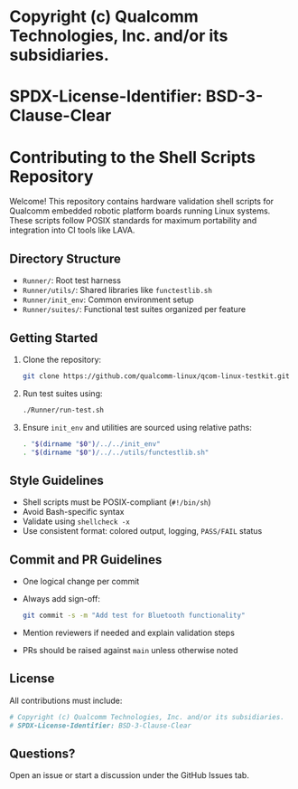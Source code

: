 # Copyright (c) Qualcomm Technologies, Inc. and/or its subsidiaries.
# SPDX-License-Identifier: BSD-3-Clause-Clear

# Contributing to the Shell Scripts Repository

Welcome! This repository contains hardware validation shell scripts for Qualcomm embedded robotic platform boards running Linux systems. These scripts follow POSIX standards for maximum portability and integration into CI tools like LAVA.

## Directory Structure

- `Runner/`: Root test harness
- `Runner/utils/`: Shared libraries like `functestlib.sh`
- `Runner/init_env`: Common environment setup
- `Runner/suites/`: Functional test suites organized per feature

## Getting Started

1. Clone the repository:
   ```bash
   git clone https://github.com/qualcomm-linux/qcom-linux-testkit.git
   ```

2. Run test suites using:
   ```bash
   ./Runner/run-test.sh
   ```

3. Ensure `init_env` and utilities are sourced using relative paths:
   ```bash
   . "$(dirname "$0")/../../init_env"
   . "$(dirname "$0")/../../utils/functestlib.sh"
   ```

## Style Guidelines

- Shell scripts must be POSIX-compliant (`#!/bin/sh`)
- Avoid Bash-specific syntax
- Validate using `shellcheck -x`
- Use consistent format: colored output, logging, `PASS/FAIL` status

## Commit and PR Guidelines

- One logical change per commit
- Always add sign-off:
  ```bash
  git commit -s -m "Add test for Bluetooth functionality"
  ```

- Mention reviewers if needed and explain validation steps
- PRs should be raised against `main` unless otherwise noted

## License

All contributions must include:
```sh
# Copyright (c) Qualcomm Technologies, Inc. and/or its subsidiaries.
# SPDX-License-Identifier: BSD-3-Clause-Clear
```

## Questions?

Open an issue or start a discussion under the GitHub Issues tab.

